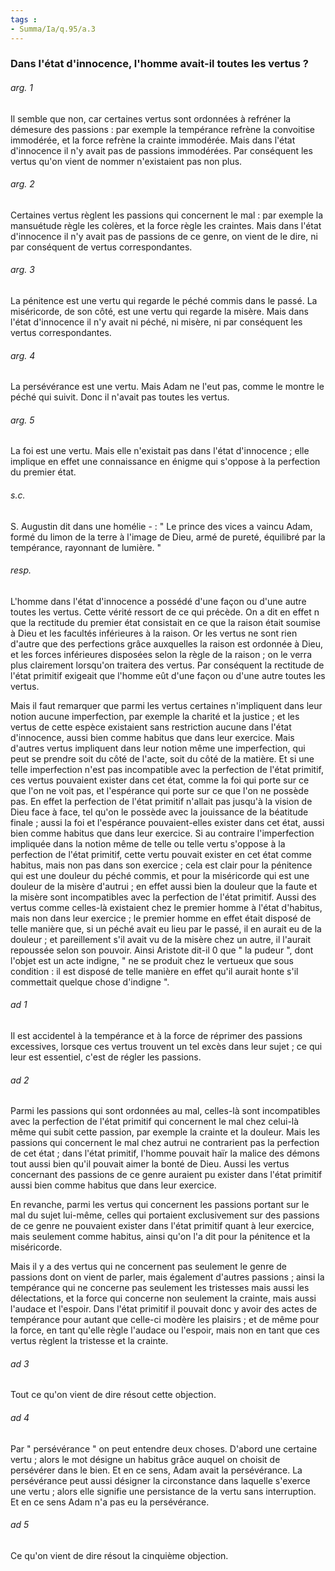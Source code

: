 ```yaml
---
tags : 
- Summa/Ia/q.95/a.3
---
```


### Dans l'état d'innocence, l'homme avait-il toutes les vertus ?



###### arg. 1
Il semble que non, car certaines vertus sont ordonnées à refréner la démesure des passions : par exemple la tempérance refrène la convoitise immodérée, et la force refrène la crainte immodérée. Mais dans l'état d'innocence il n'y avait pas de passions immodérées. Par conséquent les vertus qu'on vient de nommer n'existaient pas non plus. 

###### arg. 2
Certaines vertus règlent les passions qui concernent le mal : par exemple la mansuétude règle les colères, et la force règle les craintes. Mais dans l'état d'innocence il n'y avait pas de passions de ce genre, on vient de le dire, ni par conséquent de vertus correspondantes. 

###### arg. 3
La pénitence est une vertu qui regarde le péché commis dans le passé. La miséricorde, de son côté, est une vertu qui regarde la misère. Mais dans l'état d'innocence il n'y avait ni péché, ni misère, ni par conséquent les vertus correspondantes. 

###### arg. 4
La persévérance est une vertu. Mais Adam ne l'eut pas, comme le montre le péché qui suivit. Donc il n'avait pas toutes les vertus. 

###### arg. 5
La foi est une vertu. Mais elle n'existait pas dans l'état d'innocence ; elle implique en effet une connaissance en énigme qui s'oppose à la perfection du premier état. 

###### s.c.
S. Augustin dit dans une homélie - : " Le prince des vices a vaincu Adam, formé du limon de la terre à l'image de Dieu, armé de pureté, équilibré par la tempérance, rayonnant de lumière. " 

###### resp.
L'homme dans l'état d'innocence a possédé d'une façon ou d'une autre toutes les vertus. Cette vérité ressort de ce qui précède. On a dit en effet n que la rectitude du premier état consistait en ce que la raison était soumise à Dieu et les facultés inférieures à la raison. Or les vertus ne sont rien d'autre que des perfections grâce auxquelles la raison est ordonnée à Dieu, et les forces inférieures disposées selon la règle de la raison ; on le verra plus clairement lorsqu'on traitera des vertus. Par conséquent la rectitude de l'état primitif exigeait que l'homme eût d'une façon ou d'une autre toutes les vertus. 

Mais il faut remarquer que parmi les vertus certaines n'impliquent dans leur notion aucune imperfection, par exemple la charité et la justice ; et les vertus de cette espèce existaient sans restriction aucune dans l'état d'innocence, aussi bien comme habitus que dans leur exercice. Mais d'autres vertus impliquent dans leur notion même une imperfection, qui peut se prendre soit du côté de l'acte, soit du côté de la matière. Et si une telle imperfection n'est pas incompatible avec la perfection de l'état primitif, ces vertus pouvaient exister dans cet état, comme la foi qui porte sur ce que l'on ne voit pas, et l'espérance qui porte sur ce que l'on ne possède pas. En effet la perfection de l'état primitif n'allait pas jusqu'à la vision de Dieu face à face, tel qu'on le possède avec la jouissance de la béatitude finale ; aussi la foi et l'espérance pouvaient-elles exister dans cet état, aussi bien comme habitus que dans leur exercice. Si au contraire l'imperfection impliquée dans la notion même de telle ou telle vertu s'oppose à la perfection de l'état primitif, cette vertu pouvait exister en cet état comme habitus, mais non pas dans son exercice ; cela est clair pour la pénitence qui est une douleur du péché commis, et pour la miséricorde qui est une douleur de la misère d'autrui ; en effet aussi bien la douleur que la faute et la misère sont incompatibles avec la perfection de l'état primitif. Aussi des vertus comme celles-là existaient chez le premier homme à l'état d'habitus, mais non dans leur exercice ; le premier homme en effet était disposé de telle manière que, si un péché avait eu lieu par le passé, il en aurait eu de la douleur ; et pareillement s'il avait vu de la misère chez un autre, il l'aurait repoussée selon son pouvoir. Ainsi Aristote dit-il 0 que " la pudeur ", dont l'objet est un acte indigne, " ne se produit chez le vertueux que sous condition : il est disposé de telle manière en effet qu'il aurait honte s'il commettait quelque chose d'indigne ". 

###### ad 1
Il est accidentel à la tempérance et à la force de réprimer des passions excessives, lorsque ces vertus trouvent un tel excès dans leur sujet ; ce qui leur est essentiel, c'est de régler les passions. 

###### ad 2
Parmi les passions qui sont ordonnées au mal, celles-là sont incompatibles avec la perfection de l'état primitif qui concernent le mal chez celui-là même qui subit cette passion, par exemple la crainte et la douleur. Mais les passions qui concernent le mal chez autrui ne contrarient pas la perfection de cet état ; dans l'état primitif, l'homme pouvait haïr la malice des démons tout aussi bien qu'il pouvait aimer la bonté de Dieu. Aussi les vertus concernant des passions de ce genre auraient pu exister dans l'état primitif aussi bien comme habitus que dans leur exercice. 

En revanche, parmi les vertus qui concernent les passions portant sur le mal du sujet lui-même, celles qui portaient exclusivement sur des passions de ce genre ne pouvaient exister dans l'état primitif quant à leur exercice, mais seulement comme habitus, ainsi qu'on l'a dit pour la pénitence et la miséricorde. 

Mais il y a des vertus qui ne concernent pas seulement le genre de passions dont on vient de parler, mais également d'autres passions ; ainsi la tempérance qui ne concerne pas seulement les tristesses mais aussi les délectations, et la force qui concerne non seulement la crainte, mais aussi l'audace et l'espoir. Dans l'état primitif il pouvait donc y avoir des actes de tempérance pour autant que celle-ci modère les plaisirs ; et de même pour la force, en tant qu'elle règle l'audace ou l'espoir, mais non en tant que ces vertus règlent la tristesse et la crainte. 

###### ad 3
Tout ce qu'on vient de dire résout cette objection. 

###### ad 4
Par " persévérance " on peut entendre deux choses. D'abord une certaine vertu ; alors le mot désigne un habitus grâce auquel on choisit de persévérer dans le bien. Et en ce sens, Adam avait la persévérance. La persévérance peut aussi désigner la circonstance dans laquelle s'exerce une vertu ; alors elle signifie une persistance de la vertu sans interruption. Et en ce sens Adam n'a pas eu la persévérance. 

###### ad 5
Ce qu'on vient de dire résout la cinquième objection. 

